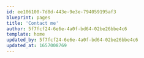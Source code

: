 ```yaml
---
id: ee106100-7d8d-443e-9e3e-794059195af3
blueprint: pages
title: 'Contact me'
author: 5f7fcf24-6e6e-4a0f-bd64-02be26bbe4c6
template: home
updated_by: 5f7fcf24-6e6e-4a0f-bd64-02be26bbe4c6
updated_at: 1657008769
---
```

